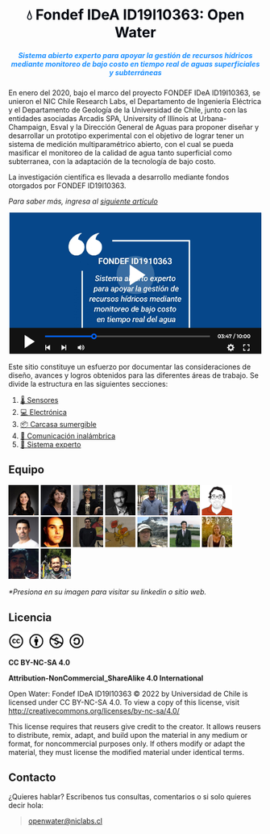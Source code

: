 <h1 style="text-align:center;color:#000610">💧 Fondef IDeA ID19I10363: Open Water</h1>

<h5 style="text-align:center;color:DodgerBlue;">Sistema abierto experto para apoyar la gestión de recursos hídricos mediante monitoreo de bajo costo en tiempo real de aguas superficiales y subterráneas</h5>


<p style="text-align:justify;">

En enero del 2020, bajo el marco del proyecto FONDEF IDeA ID19I10363, se unieron el NIC Chile Research Labs, el Departamento de Ingeniería Eléctrica y el Departamento de Geología de la Universidad de Chile, junto con las entidades asociadas Arcadis SPA, University of Illinois at Urbana-Champaign, Esval y la Dirección General de Aguas para proponer diseñar y desarrollar un prototipo experimental con el objetivo de lograr tener un sistema de medición multiparamétrico abierto, con el cual se pueda masificar el monitoreo de la calidad de agua tanto superficial como subterranea, con la adaptación de la tecnología de bajo costo.

La investigación científica es llevada a desarrollo mediante fondos otorgados por FONDEF ID19I10363.

_Para saber más, ingresa al  [siguiente artículo](http://bitacoras.niclabs.cl/2022/05/sistema-abierto-experto-para-apoyar-la.html)_

[<p align="center"><img style="float: center;"  title="a title" alt="Alt text" src="images/inicio_video2.png" width="500px"></p>](https://www.youtube.com/watch?v=SJs9-OBhGeA)

</p>

Este sitio constituye un esfuerzo por documentar las consideraciones de diseño, avances y logros obtenidos para las diferentes áreas de trabajo. Se divide la estructura en las siguientes secciones:

1. [🌡 Sensores](0-Sensores.md)
2. [💻 Electrónica](1-Electrónica.md)
3. [📦 Carcasa sumergible](2-Carcasa.md)
4. [📡 Comunicación inalámbrica](3-Comunicación-inalámbrica.md)
5. [🤖 Sistema experto](4-Sistema%20Experto.md)

<!--
## Noticias

##### 05.05.2022 - Bitácora Niclabs
[![Everything Is AWESOME](images/news_bitacoraniclabs.png)](https://www.youtube.com/watch?v=SJs9-OBhGeA)
-->

## Equipo

[<img title="Sandra Cespedes" alt="Sandra Cespedes" src="images/inicio_equipo_sandra.jpg" width="60px">](https://www.linkedin.com/in/scespedes/)
[<img title="Linda Daniele" alt="Linda Daniele" src="images/inicio_equipo_linda.jpg" width="60px">](https://www.linkedin.com/in/linda-daniele-9a35bb39/)
[<img title="Doris Saez" alt="Doris Saez" src="images/inicio_equipo_doris.jpg" width="60px">](https://www.linkedin.com/in/doris-saez-ba2ab5146/)
[<img title="Juan Salamanca" alt="Juan Salamanca" src="images/inicio_equipo_juan.jpg" width="60px">](https://www.linkedin.com/in/juan-salamanca-8b784411/)
[<img title="Javier Bustos" alt="Javier Bustos" src="images/inicio_equipo_javier.jpg" width="60px">](https://www.linkedin.com/in/javier-bustos-jiménez-786788/)
[<img title="Matías Taucare" alt="Matías Taucare" src="images/inicio_equipo_matiastaucare.jpg" width="60px">](https://www.linkedin.com/in/matias-taucare-toro/)
[<img title="Francisco Jaramillo" alt="Francisco Jaramillo" src="images/inicio_equipo_francisco.jpg" width="60px">](https://www.linkedin.com/in/francisco-jaramillo-montoya-0a6b8750/)
[<img title="Rodrigo Muñoz" alt="Rodrigo Muñoz" src="images/inicio_equipo_rodrigo.jpg" width="60px">](https://www.linkedin.com/in/rodrigomunozlara/)
[<img title="Pablo Martin" alt="Pablo Martin" src="images/inicio_equipo_pablo.jpg" width="60px">](https://www.linkedin.com/in/pmartinchile/)
[<img title="Sebastian Cifuentes" alt="Sebastian Cifuentes" src="images/inicio_equipo_sebastian.jpg" width="60px">](https://www.linkedin.com/in/sebcif)
[<img title="Gabriel Flores" alt="Gabriel Flores" src="images/inicio_equipo_gabriel.jpg" width="60px">](https://github.com/gaboflowers)
[<img title="Gabriela Mendoza" alt="Gabriela Mendoza" src="images/inicio_equipo_gabriela.jpg" width="60px">](https://www.linkedin.com/in/gabriela-mendoza-muñoz-700945151/)
[<img title="Maximiliano Jones" alt="Maximiliano Jones" src="images/inicio_equipo_maximiliano.jpg" width="60px">](https://www.linkedin.com/in/maximiliano-jones-herrera-b4013b97/)
[<img title="María Jesus" alt="María Jesus" src="images/inicio_equipo_mariajesus.jpg" width="60px">]()
[<img title="Amilcar Aravena" alt="Amilcar Aravena" src="images/inicio_equipo_amilcar.jpg" width="60px">](https://www.linkedin.com/in/amilcar-aravena/)
[<img title="Matías Macaya" alt="Matías Macaya" src="images/inicio_equipo_matiasmacaya.jpg" width="60px">](https://www.linkedin.com/in/matiasmacayaleiva/)

_*Presiona en su imagen para visitar su linkedin o sitio web._

## Licencia

<img title="Licencia CC BY-NC-SA 4.0" alt="Licencia CC BY-NC-SA 4.0" src="images/inicio_licencia.png" width="150px" class="center">

**CC BY-NC-SA 4.0**

**Attribution-NonCommercial_ShareAlike 4.0 International**

Open Water: Fondef IDeA ID19I10363 © 2022 by Universidad de Chile is licensed under CC BY-NC-SA 4.0. To view a copy of this license, visit http://creativecommons.org/licenses/by-nc-sa/4.0/

This license requires that reusers give credit to the creator. It allows reusers to distribute, remix, adapt, and build upon the material in any medium or format, for noncommercial purposes only. If others modify or adapt the material, they must license the modified material under identical terms.

## Contacto

¿Quieres hablar? Escribenos tus consultas, comentarios o si solo quieres decir hola:

> [openwater@niclabs.cl](openwater@niclabs.cl)

<!--
BY: Credit must be given to you, the creator.
NC: Only noncommercial use of your work is permitted. Noncommercial means not primarily intended for or directed towards commercial advantage or monetary compensation.
SA: Adaptations must be shared under the same terms.
-->

<!--
<b>Editar bitacora</b>

Referirse a la página [como editar](old/como-editar.md).
-->
